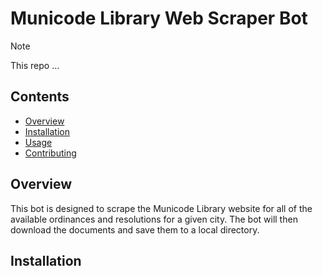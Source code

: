 # Municode Library Web Scraper Bot

> [!NOTE]
> This repo ...

## Contents

- [Overview](#overview)
- [Installation](#installation)
- [Usage](#usage)
- [Contributing](#contributing)

## Overview

This bot is designed to scrape the Municode Library website for all of the available ordinances and resolutions for a given city. The bot will then download the documents and save them to a local directory.

## Installation

```bash

```
